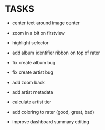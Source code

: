 
# TASKS
- center text around image center
- zoom in a bit on firstview  
- highlight selector 
- add album identifier ribbon on top of rater
- fix create album bug
- fix create artist bug
- add zoom back

- add artist metadata
- calculate artist tier

- add coloring to rater (good, great, bad)
- improve dashboard summary editing
